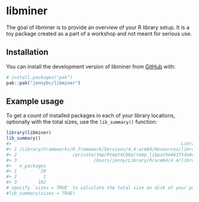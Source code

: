 
<!-- README.md is generated from README.Rmd. Please edit that file -->

# libminer

<!-- badges: start -->

<!-- badges: end -->

The goal of libminer is to provide an overview of your R library setup.
It is a toy package created as a part of a workshop and not meant for
serious use.

## Installation

You can install the development version of libminer from
[GitHub](https://github.com/) with:

``` r
# install.packages("pak")
pak::pak("jennybc/libminer")
```

## Example usage

To get a count of installed packages in each of your library locations,
optionally with the total sizes, use the `lib_summary()` function:

``` r
library(libminer)
lib_summary()
#>                                                                Library
#> 1 /Library/Frameworks/R.framework/Versions/4.4-arm64/Resources/library
#> 2                     /private/tmp/Rtmpt4CQOp/temp_libpathe46375da9dc4
#> 3                             /Users/jenny/Library/R/arm64/4.4/library
#>   n_packages
#> 1         29
#> 2          1
#> 3        192
# specify `sizes = TRUE` to calculate the total size on disk of your packages
#lib_summary(sizes = TRUE)
```
